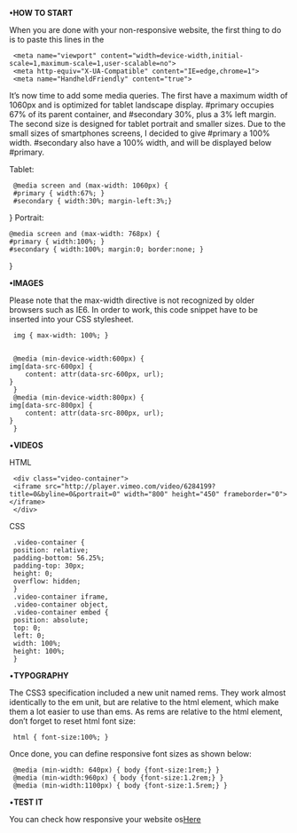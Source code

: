 <b>•HOW TO START</b>

When you are done with your non-responsive website, the first thing to do is to paste this lines in the <head>

     <meta name="viewport" content="width=device-width,initial-scale=1,maximum-scale=1,user-scalable=no">
     <meta http-equiv="X-UA-Compatible" content="IE=edge,chrome=1">
     <meta name="HandheldFriendly" content="true">
  
It’s now time to add some media queries. The first have a maximum width of 1060px and is optimized for tablet landscape display. #primary occupies 67% of its parent container, and #secondary 30%, plus a 3% left margin. The second size is designed for tablet portrait and smaller sizes. Due to the small sizes of smartphones screens, I decided to give #primary a 100% width. #secondary also have a 100% width, and will be displayed below #primary.

Tablet:

     @media screen and (max-width: 1060px) {
     #primary { width:67%; }
     #secondary { width:30%; margin-left:3%;}  
}
Portrait:

    @media screen and (max-width: 768px) {
    #primary { width:100%; }
    #secondary { width:100%; margin:0; border:none; }
}

<b>•IMAGES</b>

Please note that the max-width directive is not recognized by older browsers such as IE6. In order to work, this code snippet have to be inserted into your CSS stylesheet.

     img { max-width: 100%; }
     
     
     @media (min-device-width:600px) {
    img[data-src-600px] {
        content: attr(data-src-600px, url);
    }
     }
     @media (min-device-width:800px) {
    img[data-src-800px] {
        content: attr(data-src-800px, url);
    }
     }
     
     
•<b>VIDEOS</b>

HTML
     
     <div class="video-container">
     <iframe src="http://player.vimeo.com/video/6284199?title=0&byline=0&portrait=0" width="800" height="450" frameborder="0"></iframe>
     </div>

CSS

     .video-container {
     position: relative;
     padding-bottom: 56.25%;
     padding-top: 30px;
     height: 0;
     overflow: hidden;
     }
     .video-container iframe,  
     .video-container object,  
     .video-container embed {
     position: absolute;
     top: 0;
     left: 0;
     width: 100%;
     height: 100%;
     }

•<b>TYPOGRAPHY</b>

The CSS3 specification included a new unit named rems. They work almost identically to the em unit, but are relative to the html element, which make them a lot easier to use than ems. As rems are relative to the html element, don’t forget to reset html font size:

     html { font-size:100%; }
     
Once done, you can define responsive font sizes as shown below:

     @media (min-width: 640px) { body {font-size:1rem;} } 
     @media (min-width:960px) { body {font-size:1.2rem;} } 
     @media (min-width:1100px) { body {font-size:1.5rem;} }

•<b>TEST IT</b>

<p>You can check how responsive your website os<a href="http://mattkersley.com/responsive/">Here</a></p>
